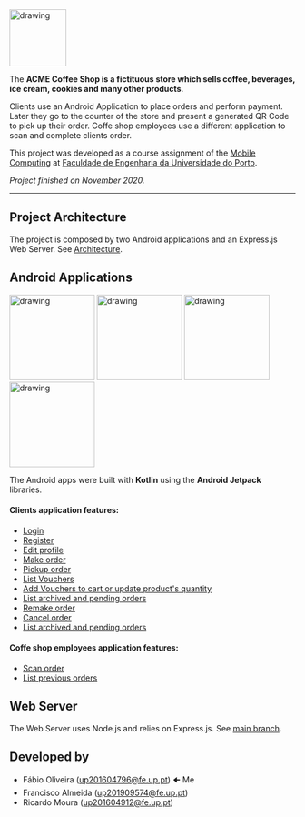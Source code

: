 <img src="https://i.imgur.com/tfXskRz.png" alt="drawing" width="100"/>

The **ACME Coffee Shop is a fictituous store which sells coffee, beverages, ice cream, cookies and many other products**. 

Clients use an Android Application to place orders and perform payment. Later they go to the counter of the store and present a generated QR Code to pick up their order.
Coffe shop employees use a different application to scan and complete clients order.

This project was developed as a course assignment of the [Mobile Computing](https://sigarra.up.pt/feup/en/ucurr_geral.ficha_uc_view?pv_ocorrencia_id=459516) at [Faculdade de Engenharia da Universidade do Porto](https://sigarra.up.pt/feup/en).

*Project finished on November 2020.*

------

## Project Architecture

The project is composed by two Android applications and an Express.js Web Server. See [Architecture](https://i.imgur.com/RPOlSkC.png).

## Android Applications

<img src="https://i.imgur.com/aoIJrH5.png" alt="drawing" width="150"/>
<img src="https://i.imgur.com/Pf8l6A6.png" alt="drawing" width="150"/>
<img src="https://i.imgur.com/5BmRfVs.png" alt="drawing" width="150"/>
<img src="https://i.imgur.com/M46yVEi.png" alt="drawing" width="150"/>

The Android apps were built with **Kotlin** using the **Android Jetpack** libraries.

#### Clients application features: 

* [Login](https://i.imgur.com/UIXYvS4.gif)
* [Register](https://i.imgur.com/mcTvtmC.gif)
* [Edit profile](https://i.imgur.com/33jbKcC.gif)
* [Make order](https://i.imgur.com/zj17Pkf.gif)
* [Pickup order](https://i.imgur.com/afuckCi.gif)
* [List Vouchers](https://i.imgur.com/VKzmR96.gif)
* [Add Vouchers to cart or update product's quantity](https://i.imgur.com/BuSsyF1.gif)
* [List archived and pending orders](https://i.imgur.com/g91KKYh.gif)
* [Remake order](https://i.imgur.com/w9MQuWf.gif)
* [Cancel order](https://i.imgur.com/Bba7I0Q.gif)
* [List archived and pending orders](https://i.imgur.com/g91KKYh.gif)
 
#### Coffe shop employees application features: 

* [Scan order](https://i.imgur.com/fHyOSDl.gif)
* [List previous orders](https://i.imgur.com/4up3i5C.gif)

## Web Server

The Web Server uses Node.js and relies on Express.js. See [main branch](https://github.com/Erroler/Coffee-Shop-App/tree/main).

## Developed by
* Fábio Oliveira (up201604796@fe.up.pt) 🠈 Me
* Francisco Almeida (up201909574@fe.up.pt)
* Ricardo Moura (up201604912@fe.up.pt)
